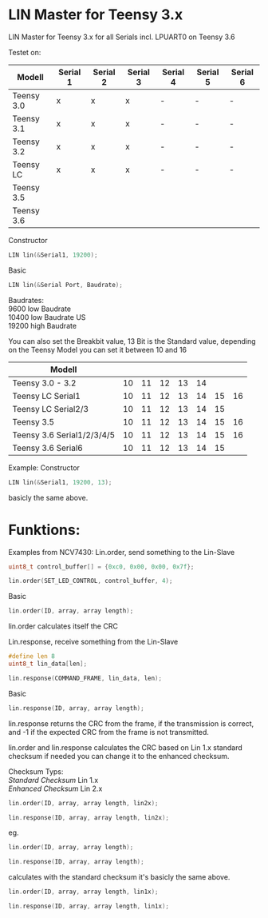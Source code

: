 # LIN Master for Teensy 3.x
LIN Master for Teensy 3.x for all Serials incl. LPUART0 on Teensy 3.6

Testet on:

| Modell |Serial 1 |Serial 2 |Serial 3 |Serial 4 |Serial 5 |Serial 6 |
|------------|---|---|---|---|---|---|
| Teensy 3.0 | x | x | x | - | - | - |
| Teensy 3.1 | x | x | x | - | - | - |
| Teensy 3.2 | x | x | x | - | - | - |
| Teensy LC | x | x | x | - | - | - |
| Teensy 3.5 |  |  |  |  |  |  |
| Teensy 3.6 |  |  |  |  |  |  |

Constructor
```c++
LIN lin(&Serial1, 19200);
```
Basic
```c++
LIN lin(&Serial Port, Baudrate);
```
Baudrates:  
  9600 low Baudrate  
10400 low Baudrate US  
19200 high Baudrate  

You can also set the Breakbit value, 13 Bit is the Standard value, depending on the Teensy Model you can set it between 10 and 16

| Modell |  |  |  |  |  |  |  |
|----------------------------|----|----|----|----|----|----|----|
| Teensy 3.0 - 3.2 | 10 | 11 | 12 | 13 | 14 |  |  |
| Teensy LC Serial1 | 10 | 11 | 12 | 13 | 14 | 15 | 16 |
| Teensy LC Serial2/3 | 10 | 11 | 12 | 13 | 14 | 15 |  |
| Teensy 3.5 | 10 | 11 | 12 | 13 | 14 | 15 | 16 |
| Teensy 3.6 Serial1/2/3/4/5 | 10 | 11 | 12 | 13 | 14 | 15 | 16 |
| Teensy 3.6 Serial6 | 10 | 11 | 12 | 13 | 14 | 15 |  |

Example:
Constructor
```c++
LIN lin(&Serial1, 19200, 13);
```
basicly the same above.

# Funktions:
Examples from NCV7430:
Lin.order, send something to the Lin-Slave

```c++
uint8_t control_buffer[] = {0xc0, 0x00, 0x00, 0x7f};

lin.order(SET_LED_CONTROL, control_buffer, 4);
```
Basic
```c++
lin.order(ID, array, array length);
```
lin.order calculates itself the CRC

Lin.response, receive something from the Lin-Slave
```c++
#define len 8
uint8_t lin_data[len];

lin.response(COMMAND_FRAME, lin_data, len);
```
Basic
```c++
lin.response(ID, array, array length);
```

lin.response returns the CRC from the frame, if the transmission is correct,
and -1 if the expected CRC from the frame is not transmitted.

lin.order and lin.response calculates the CRC based on Lin 1.x standard checksum if needed you can
change it to the enhanced checksum.

Checksum Typs:  
_Standard Checksum_ Lin 1.x  
_Enhanced Checksum_ Lin 2.x  

```c++
lin.order(ID, array, array length, lin2x);

lin.response(ID, array, array length, lin2x);
```

eg.
```c++
lin.order(ID, array, array length);

lin.response(ID, array, array length);
```
calculates with the standard checksum it's basicly the same above.
```c++
lin.order(ID, array, array length, lin1x);

lin.response(ID, array, array length, lin1x);
```
